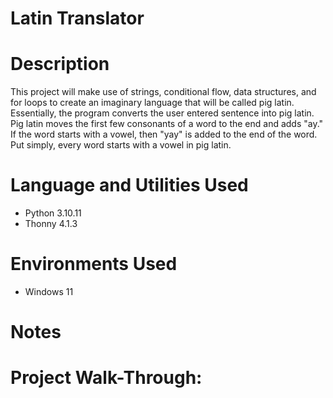 # Latin Translator


# Description 
This project will make use of strings, conditional flow, data structures, and for loops to create an imaginary language that will be called pig latin. Essentially, the program converts the user entered sentence into pig latin. Pig latin moves the first few consonants of a word to the end and adds "ay." If the word starts with a vowel, then "yay" is added to the end of the word. Put simply, every word starts with a vowel in pig latin. 


# Language and Utilities Used

- Python 3.10.11
- Thonny 4.1.3

# Environments Used 

- Windows 11


# Notes


# Project Walk-Through:


<p align="left">


